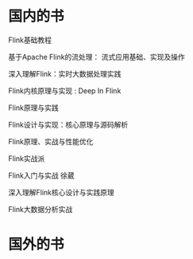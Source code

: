# 国内的书

Flink基础教程

基于Apache Flink的流处理： 流式应用基础、实现及操作

深入理解Flink：实时大数据处理实践

Flink内核原理与实现 : Deep In Flink

Flink原理与实践

Flink设计与实现：核心原理与源码解析  

Flink原理、实战与性能优化

Flink实战派

Flink入门与实战 徐葳

深入理解Flink核心设计与实践原理

Flink大数据分析实战


# 国外的书